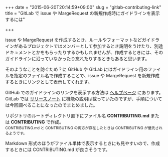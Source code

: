 +++
date = "2015-06-20T20:14:59+09:00"
slug = "gitlab-contributing-link"
title = "GitLab で issue や MargeRequest の新規作成時にガイドラインを表示するには"

+++

issue や MargeRequest を作成するとき、ルールやフォーマットなどガイドラインがあるプロジェクトではメンバーとして参加するとき説明をうけたり、別途ドキュメントとかをもらったりするかもしれませんが、作成するときには、そのガイドラインに沿っていなかったり忘れたりするときもあると思います。  

そのようなことを防ぐため？に GitHub や GitLab にはガイドライン用のファイルを指定のファイル名で作成することで、issue や MargeRequest を新規作成するときにリンクとして表示してくれます。

GitHub でのガイドラインのリンクを表示する方法は [ヘルプページ][github-help] にあります。  
GitLab では [リリースノート][gitlab-link] に機能の説明は載っていたのですが、手順については今回調べることになったのでまとめました。

リポジトリのルートディレクトリ直下にファイル名 __CONTRIBUTING.md__ または __CONTRIBUTING__ で作成。  
<small>CONTRIBUTING.md と CONTRIBUTING の両方が存在したときは CONTRIBUTING が優先されるようです。</small>

Markdown 形式のほうがファイル単体で表示するときにも見やすいので、作成するときには CONTRIBUTING.md が良さそうです。

[github-help]: https://github.com/blog/1184-contributing-guidelines
[gitlab-link]: https://about.gitlab.com/2014/03/21/gitlab-6-dot-7-released/
